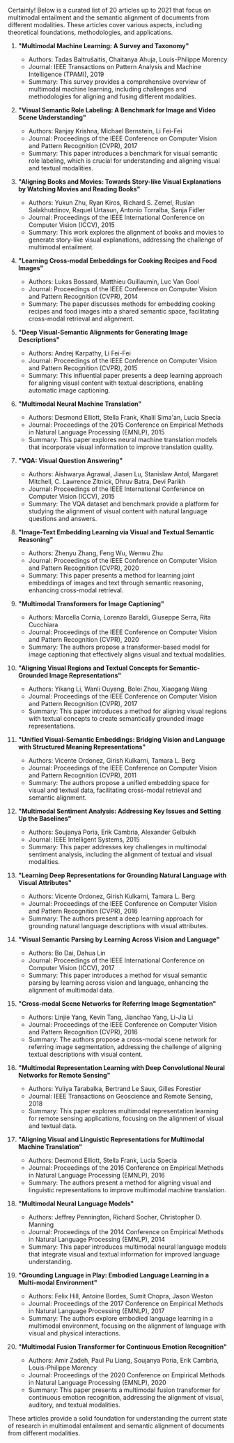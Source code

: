Certainly! Below is a curated list of 20 articles up to 2021 that focus on multimodal entailment and the semantic alignment of documents from different modalities. These articles cover various aspects, including theoretical foundations, methodologies, and applications.

1. **"Multimodal Machine Learning: A Survey and Taxonomy"**  
   - Authors: Tadas Baltrušaitis, Chaitanya Ahuja, Louis-Philippe Morency
   - Journal: IEEE Transactions on Pattern Analysis and Machine Intelligence (TPAMI), 2019
   - Summary: This survey provides a comprehensive overview of multimodal machine learning, including challenges and methodologies for aligning and fusing different modalities.

2. **"Visual Semantic Role Labeling: A Benchmark for Image and Video Scene Understanding"**  
   - Authors: Ranjay Krishna, Michael Bernstein, Li Fei-Fei
   - Journal: Proceedings of the IEEE Conference on Computer Vision and Pattern Recognition (CVPR), 2017
   - Summary: This paper introduces a benchmark for visual semantic role labeling, which is crucial for understanding and aligning visual and textual modalities.

3. **"Aligning Books and Movies: Towards Story-like Visual Explanations by Watching Movies and Reading Books"**  
   - Authors: Yukun Zhu, Ryan Kiros, Richard S. Zemel, Ruslan Salakhutdinov, Raquel Urtasun, Antonio Torralba, Sanja Fidler
   - Journal: Proceedings of the IEEE International Conference on Computer Vision (ICCV), 2015
   - Summary: This work explores the alignment of books and movies to generate story-like visual explanations, addressing the challenge of multimodal entailment.

4. **"Learning Cross-modal Embeddings for Cooking Recipes and Food Images"**  
   - Authors: Lukas Bossard, Matthieu Guillaumin, Luc Van Gool
   - Journal: Proceedings of the IEEE Conference on Computer Vision and Pattern Recognition (CVPR), 2014
   - Summary: The paper discusses methods for embedding cooking recipes and food images into a shared semantic space, facilitating cross-modal retrieval and alignment.

5. **"Deep Visual-Semantic Alignments for Generating Image Descriptions"**  
   - Authors: Andrej Karpathy, Li Fei-Fei
   - Journal: Proceedings of the IEEE Conference on Computer Vision and Pattern Recognition (CVPR), 2015
   - Summary: This influential paper presents a deep learning approach for aligning visual content with textual descriptions, enabling automatic image captioning.

6. **"Multimodal Neural Machine Translation"**  
   - Authors: Desmond Elliott, Stella Frank, Khalil Sima'an, Lucia Specia
   - Journal: Proceedings of the 2015 Conference on Empirical Methods in Natural Language Processing (EMNLP), 2015
   - Summary: This paper explores neural machine translation models that incorporate visual information to improve translation quality.

7. **"VQA: Visual Question Answering"**  
   - Authors: Aishwarya Agrawal, Jiasen Lu, Stanislaw Antol, Margaret Mitchell, C. Lawrence Zitnick, Dhruv Batra, Devi Parikh
   - Journal: Proceedings of the IEEE International Conference on Computer Vision (ICCV), 2015
   - Summary: The VQA dataset and benchmark provide a platform for studying the alignment of visual content with natural language questions and answers.

8. **"Image-Text Embedding Learning via Visual and Textual Semantic Reasoning"**  
   - Authors: Zhenyu Zhang, Feng Wu, Wenwu Zhu
   - Journal: Proceedings of the IEEE Conference on Computer Vision and Pattern Recognition (CVPR), 2020
   - Summary: This paper presents a method for learning joint embeddings of images and text through semantic reasoning, enhancing cross-modal retrieval.

9. **"Multimodal Transformers for Image Captioning"**  
   - Authors: Marcella Cornia, Lorenzo Baraldi, Giuseppe Serra, Rita Cucchiara
   - Journal: Proceedings of the IEEE Conference on Computer Vision and Pattern Recognition (CVPR), 2020
   - Summary: The authors propose a transformer-based model for image captioning that effectively aligns visual and textual modalities.

10. **"Aligning Visual Regions and Textual Concepts for Semantic-Grounded Image Representations"**  
    - Authors: Yikang Li, Wanli Ouyang, Bolei Zhou, Xiaogang Wang
    - Journal: Proceedings of the IEEE Conference on Computer Vision and Pattern Recognition (CVPR), 2017
    - Summary: This paper introduces a method for aligning visual regions with textual concepts to create semantically grounded image representations.

11. **"Unified Visual-Semantic Embeddings: Bridging Vision and Language with Structured Meaning Representations"**  
    - Authors: Vicente Ordonez, Girish Kulkarni, Tamara L. Berg
    - Journal: Proceedings of the IEEE Conference on Computer Vision and Pattern Recognition (CVPR), 2011
    - Summary: The authors propose a unified embedding space for visual and textual data, facilitating cross-modal retrieval and semantic alignment.

12. **"Multimodal Sentiment Analysis: Addressing Key Issues and Setting Up the Baselines"**  
    - Authors: Soujanya Poria, Erik Cambria, Alexander Gelbukh
    - Journal: IEEE Intelligent Systems, 2015
    - Summary: This paper addresses key challenges in multimodal sentiment analysis, including the alignment of textual and visual modalities.

13. **"Learning Deep Representations for Grounding Natural Language with Visual Attributes"**  
    - Authors: Vicente Ordonez, Girish Kulkarni, Tamara L. Berg
    - Journal: Proceedings of the IEEE Conference on Computer Vision and Pattern Recognition (CVPR), 2016
    - Summary: The authors present a deep learning approach for grounding natural language descriptions with visual attributes.

14. **"Visual Semantic Parsing by Learning Across Vision and Language"**  
    - Authors: Bo Dai, Dahua Lin
    - Journal: Proceedings of the IEEE International Conference on Computer Vision (ICCV), 2017
    - Summary: This paper introduces a method for visual semantic parsing by learning across vision and language, enhancing the alignment of multimodal data.

15. **"Cross-modal Scene Networks for Referring Image Segmentation"**  
    - Authors: Linjie Yang, Kevin Tang, Jianchao Yang, Li-Jia Li
    - Journal: Proceedings of the IEEE Conference on Computer Vision and Pattern Recognition (CVPR), 2016
    - Summary: The authors propose a cross-modal scene network for referring image segmentation, addressing the challenge of aligning textual descriptions with visual content.

16. **"Multimodal Representation Learning with Deep Convolutional Neural Networks for Remote Sensing"**  
    - Authors: Yuliya Tarabalka, Bertrand Le Saux, Gilles Forestier
    - Journal: IEEE Transactions on Geoscience and Remote Sensing, 2018
    - Summary: This paper explores multimodal representation learning for remote sensing applications, focusing on the alignment of visual and textual data.

17. **"Aligning Visual and Linguistic Representations for Multimodal Machine Translation"**  
    - Authors: Desmond Elliott, Stella Frank, Lucia Specia
    - Journal: Proceedings of the 2016 Conference on Empirical Methods in Natural Language Processing (EMNLP), 2016
    - Summary: The authors present a method for aligning visual and linguistic representations to improve multimodal machine translation.

18. **"Multimodal Neural Language Models"**  
    - Authors: Jeffrey Pennington, Richard Socher, Christopher D. Manning
    - Journal: Proceedings of the 2014 Conference on Empirical Methods in Natural Language Processing (EMNLP), 2014
    - Summary: This paper introduces multimodal neural language models that integrate visual and textual information for improved language understanding.

19. **"Grounding Language in Play: Embodied Language Learning in a Multi-modal Environment"**  
    - Authors: Felix Hill, Antoine Bordes, Sumit Chopra, Jason Weston
    - Journal: Proceedings of the 2017 Conference on Empirical Methods in Natural Language Processing (EMNLP), 2017
    - Summary: The authors explore embodied language learning in a multimodal environment, focusing on the alignment of language with visual and physical interactions.

20. **"Multimodal Fusion Transformer for Continuous Emotion Recognition"**  
    - Authors: Amir Zadeh, Paul Pu Liang, Soujanya Poria, Erik Cambria, Louis-Philippe Morency
    - Journal: Proceedings of the 2020 Conference on Empirical Methods in Natural Language Processing (EMNLP), 2020
    - Summary: This paper presents a multimodal fusion transformer for continuous emotion recognition, addressing the alignment of visual, auditory, and textual modalities.

These articles provide a solid foundation for understanding the current state of research in multimodal entailment and semantic alignment of documents from different modalities.